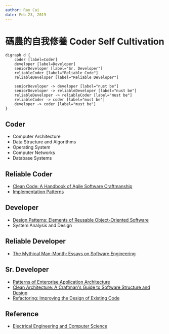```yaml
---
author: Ray Cai
date: Feb 23, 2019
---
```

# 碼農的自我修養 Coder Self Cultivation

```puml
digraph d {
    coder [label=Coder]
    developer [label=Developer]
    seniorDeveloper [label="Sr. Developer"]
    reliableCoder [label="Reliable Code"]
    reliableDeveloper [label="Reliable Developer"]

    seniorDeveloper -> developer [label="nust be"]
    seniorDeveloper -> reliableDeveloper [label="nust be"]
    reliableDeveloper -> reliableCoder [label="must be"]
    reliableCoder -> coder [label="must be"]
    developer -> coder [label="must be"]
}
```

## Coder

* Computer Architecture
* Data Structure and Algorithms
* Operating System
* Computer Networks
* Database Systems

## Reliable Coder

* [Clean Code: A Handbook of Agile Software Craftmanship](https://www.amazon.com/Clean-Code-Handbook-Software-Craftsmanship/dp/0132350882)
* [Implementation Patterns](https://www.amazon.com/Implementation-Patterns-Kent-Beck/dp/0321413091)

## Developer

* [Design Patterns: Elements of Reusable Object-Oriented Software](https://www.amazon.com/Design-Patterns-Elements-Reusable-Object-Oriented/dp/0201633612)
* System Analysis and Design

## Reliable Developer

* [The Mythical Man-Month: Essays on Software Engineering](https://www.amazon.com/Mythical-Man-Month-Software-Engineering-Anniversary/dp/0201835959)

## Sr. Developer

* [Patterns of Enterprise Application Architecture](https://www.amazon.com/Patterns-Enterprise-Application-Architecture-Martin/dp/0321127420)
* [Clean Architecture: A Craftman's Guide to Software Structure and Design](https://www.amazon.com/Clean-Architecture-Craftsmans-Software-Structure/dp/0134494164)
* [Refactoring: Improving the Design of Existing Code](https://www.amazon.com/Refactoring-Improving-Existing-Addison-Wesley-Signature/dp/0134757599/)

## Reference

* [Electrical Engineering and Computer Science](https://ocw.mit.edu/courses/electrical-engineering-and-computer-science/)